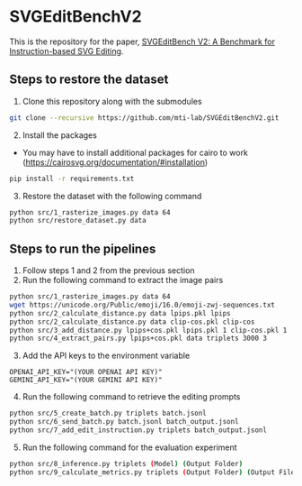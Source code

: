 # SVGEditBenchV2
This is the repository for the paper, [SVGEditBench V2: A Benchmark for Instruction-based SVG Editing](https://arxiv.org/abs/2502.19453).
## Steps to restore the dataset
1. Clone this repository along with the submodules
```bash
git clone --recursive https://github.com/mti-lab/SVGEditBenchV2.git
```

2. Install the packages
- You may have to install additional packages for cairo to work (https://cairosvg.org/documentation/#installation)
```bash
pip install -r requirements.txt
```

3. Restore the dataset with the following command
```bash
python src/1_rasterize_images.py data 64
python src/restore_dataset.py data
```

## Steps to run the pipelines
1. Follow steps 1 and 2 from the previous section
2. Run the following command to extract the image pairs
```bash
python src/1_rasterize_images.py data 64
wget https://unicode.org/Public/emoji/16.0/emoji-zwj-sequences.txt
python src/2_calculate_distance.py data lpips.pkl lpips
python src/2_calculate_distance.py data clip-cos.pkl clip-cos
python src/3_add_distance.py lpips+cos.pkl lpips.pkl 1 clip-cos.pkl 1
python src/4_extract_pairs.py lpips+cos.pkl data triplets 3000 3
```

3. Add the API keys to the environment variable
```
OPENAI_API_KEY="(YOUR OPENAI API KEY)"
GEMINI_API_KEY="(YOUR GEMINI API KEY)"
```

4. Run the following command to retrieve the editing prompts
```bash
python src/5_create_batch.py triplets batch.jsonl
python src/6_send_batch.py batch.jsonl batch_output.jsonl
python src/7_add_edit_instruction.py triplets batch_output.jsonl
```

5. Run the following command for the evaluation experiment
```bash
python src/8_inference.py triplets (Model) (Output Folder)
python src/9_calculate_metrics.py triplets (Output Folder) (Output File)
```
